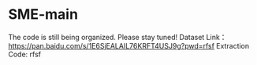 # SME-main
The code is still being organized. Please stay tuned!
Dataset Link：https://pan.baidu.com/s/1E6SjEALAIL76KRFT4USJ9g?pwd=rfsf   Extraction Code: rfsf

